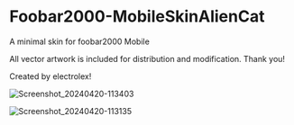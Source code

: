 # Foobar2000-MobileSkinAlienCat
A minimal skin for foobar2000 Mobile

All vector artwork is included for distribution and modification. Thank you!

Created by electrolex!

![Screenshot_20240420-113403](https://github.com/lexterror/Foobar2000-MobileSkinAlienCat/assets/16135535/cbbba135-6560-491c-9831-f1e0918e980b)

![Screenshot_20240420-113135](https://github.com/lexterror/Foobar2000-MobileSkinAlienCat/assets/16135535/3336c139-ef6b-4bd2-a496-e8c42f79e682)

